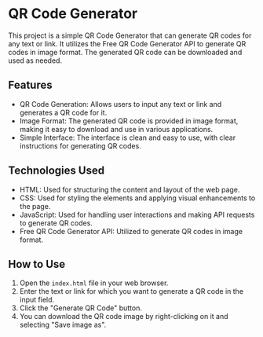 # QR Code Generator

This project is a simple QR Code Generator that can generate QR codes for any text or link. It utilizes the Free QR Code Generator API to generate QR codes in image format. The generated QR code can be downloaded and used as needed.

## Features

- QR Code Generation: Allows users to input any text or link and generates a QR code for it.
- Image Format: The generated QR code is provided in image format, making it easy to download and use in various applications.
- Simple Interface: The interface is clean and easy to use, with clear instructions for generating QR codes.

## Technologies Used

- HTML: Used for structuring the content and layout of the web page.
- CSS: Used for styling the elements and applying visual enhancements to the page.
- JavaScript: Used for handling user interactions and making API requests to generate QR codes.
- Free QR Code Generator API: Utilized to generate QR codes in image format.

## How to Use

1. Open the `index.html` file in your web browser.
2. Enter the text or link for which you want to generate a QR code in the input field.
3. Click the "Generate QR Code" button.
4. You can download the QR code image by right-clicking on it and selecting "Save image as".


